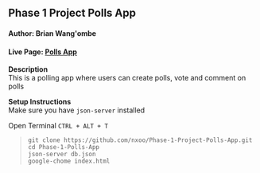 ## Phase 1 Project Polls App
#### Author: **Brian Wang'ombe**
#### Live Page: <a href="https://nxoo.github.io/Phase-1-Project-Polls-App" target="_blank">Polls App</a>

**Description**  
This is a polling app where users can create polls, vote and comment on polls

**Setup Instructions**   
Make sure you have `json-server` installed

Open Terminal `CTRL + ALT + T`
>`git clone https://github.com/nxoo/Phase-1-Project-Polls-App.git`   
`cd Phase-1-Polls-App`  
`json-server db.json`   
`google-chome index.html`


